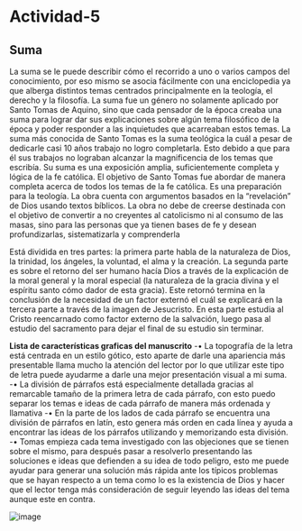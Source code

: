 # Actividad-5
## Suma

La suma se le puede describir cómo el recorrido a uno o varios campos del conocimiento, por eso mismo se asocia fácilmente con una enciclopedia ya que alberga distintos temas centrados principalmente en la teología, el derecho y la filosofía. La suma fue un género no solamente aplicado por Santo Tomas de Aquino, sino que cada pensador de la época creaba una suma para lograr dar sus explicaciones sobre algún tema filosófico de la época y poder responder a las inquietudes que acarreaban estos temas. La suma más conocida de Santo Tomas es la suma teológica la cuál a pesar de dedicarle casi 10 años trabajo no logro completarla. Esto debido a que para él sus trabajos no lograban alcanzar la magnificencia de los temas que escribía. Su suma es una exposición amplia, suficientemente completa y lógica de la fe católica. El objetivo de Santo Tomas fue abordar de manera completa acerca de todos los temas de la fe católica. Es una preparación para la teología. La obra cuenta con argumentos basados en la “revelación” de Dios usando textos bíblicos. La obra no debe de creerse destinada con el objetivo de convertir a no creyentes al catolicismo ni al consumo de las masas, sino para las personas que ya tienen bases de fe y desean profundizarlas, sistematizarla y comprenderla

Está dividida en tres partes: la primera parte habla de la naturaleza de Dios, la trinidad, los ángeles, la voluntad, el alma y la creación. La segunda parte es sobre el retorno del ser humano hacía Dios a través de la explicación de la moral general y la moral especial (la naturaleza de la gracia divina y el espíritu santo cómo dador de esta gracia). Este retornó termina en la conclusión de la necesidad de un factor externó el cuál se explicará en la tercera parte a través de la imagen de Jesucristo. En esta parte estudia al Cristo reencarnado como factor externo de la salvación, luego pasa al estudio del sacramento para dejar el final de su estudio sin terminar.

**Lista de características graficas del manuscrito**
-•	La topografía de la letra está centrada en un estilo gótico, esto aparte de darle una apariencia más presentable llama mucho la atención del lector por lo que utilizar este tipo de letra puede ayudarme a darle una mejor presentación visual a mi suma.
-•	La división de párrafos está especialmente detallada gracias al remarcable tamaño de la primera letra de cada párrafo, con esto puedo separar los temas e ideas de cada párrafo de manera más ordenada y llamativa
-•	En la parte de los lados de cada párrafo se encuentra una división de párrafos en latín, esto genera más orden en cada línea y ayuda a encontrar las ideas de los párrafos utilizando y memorizando esta división.
-•	Tomas empieza cada tema investigado con las objeciones que se tienen sobre el mismo, para después pasar a resolverlo presentando las soluciones e ideas que defienden a su idea de todo peligro, esto me puede ayudar para generar una solución más rápida ante los típicos problemas que se hayan respecto a un tema como lo es la existencia de Dios y hacer que el lector tenga más consideración de seguir leyendo las ideas del tema aunque este en contra.

![image](https://user-images.githubusercontent.com/117119086/199102114-233d75f5-5711-481b-9493-f86d4e2ea4db.png)
